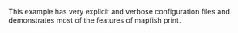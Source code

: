 This example has very explicit and verbose configuration files and demonstrates most of the features of
mapfish print.
